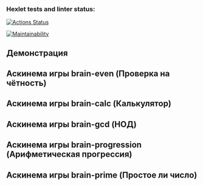 ### Hexlet tests and linter status:
[![Actions Status](https://github.com/sroonla/python-project-49/actions/workflows/hexlet-check.yml/badge.svg)](https://github.com/sroonla/python-project-49/actions)

[![Maintainability](https://api.codeclimate.com/v1/badges/maintainability)](https://codeclimate.com/github/sroonla/python-project-49)

## Демонстрация

## Аскинема игры brain-even (Проверка на чётность)

<script src="https://asciinema.org/a/EuzdFAONHV37bS6VpGw23wDIx.js" id="asciicast-EuzdFAONHV37bS6VpGw23wDIx" async></script>

## Аскинема игры brain-calc (Калькулятор)

<script src="https://asciinema.org/a/OtLMi6bik0shc2UxZF7N9FSx7.js" id="asciicast-OtLMi6bik0shc2UxZF7N9FSx7" async></script>

## Аскинема игры brain-gcd (НОД)
<script src="https://asciinema.org/a/h8LI6zNBQL6d2q9dYal5rprdY.js" id="asciicast-h8LI6zNBQL6d2q9dYal5rprdY" async></script>

## Аскинема игры brain-progression (Арифметическая прогрессия)
<script src="https://asciinema.org/a/suazC6JI6AcZncjEWXqiddwRK.js" id="asciicast-suazC6JI6AcZncjEWXqiddwRK" async></script>

## Аскинема игры brain-prime (Простое ли число)
<script src="https://asciinema.org/a/sTx6laAnfKE8irQzV3o57y8BK.js" id="asciicast-sTx6laAnfKE8irQzV3o57y8BK" async></script>